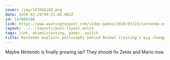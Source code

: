 ```yaml
---
cover: /img/147888188.png
date: 2020-03-24T04:31:05.082Z
id: 147888188
link: https://www.washingtonpost.com/video-games/2020/03/23/nintendo-explains-philosophy-behind-animal-crossings-big-changes-like-gender-expression-terraforming/
layout: ../../layouts/post-layout.astro
tags: link, animalcrossing, games, switch
title: Nintendo explains philosophy behind Animal Crossing’s big changes, such as gender expression and terraforming
---
```


Maybe Nintendo is finally growing up? They should fix Zelda and Mario now.
